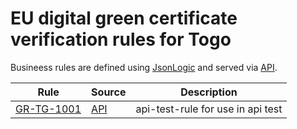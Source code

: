 # EU digital green certificate verification rules for Togo

Busineess rules are defined using [JsonLogic](https://jsonlogic.com) and served via [API](https://dgca-businessrule-service.cfapps.eu10.hana.ondemand.com/rules/TG).

| Rule | Source | Description |
| ---- | ------ | ----------- |
| [GR-TG-1001](GR-TG-1001.json) | [API](https://dgca-businessrule-service.cfapps.eu10.hana.ondemand.com/rules/TG/2358135ba9d123e9dd39d29684c7fd46a2dd0d493a02c36118de37339022a697) | api-test-rule for use in api test |
